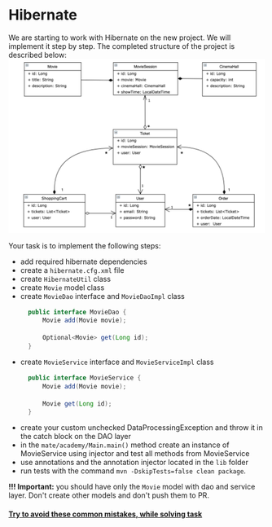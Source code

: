 # Hibernate 

We are starting to work with Hibernate on the new project. We will implement it step by step. 
The completed structure of the project is described below:
![pic](Hibernate_Cinema_Uml.png)

Your task is to implement the following steps:
- add required hibernate dependencies
- create a `hibernate.cfg.xml` file
- create `HibernateUtil` class
- create `Movie` model class
- create `MovieDao` interface and `MovieDaoImpl` class 
    ```java
      public interface MovieDao {
          Movie add(Movie movie);
      
          Optional<Movie> get(Long id);
      }
    ```
- create `MovieService` interface and `MovieServiceImpl` class
    ```java
      public interface MovieService {
          Movie add(Movie movie);
      
          Movie get(Long id);
      }
    ```
- create your custom unchecked DataProcessingException and throw it in the catch block on the DAO layer
- in the `mate/academy/Main.main()` method create an instance of MovieService using injector and test all methods from MovieService
- use annotations and the annotation injector located in the `lib` folder
- run tests with the command `mvn -DskipTests=false clean package`.

__!!! Important:__ you should have only the `Movie` model with dao and service layer. Don't create other models and don't push them to PR.

#### [Try to avoid these common mistakes, while solving task](./checklist.md)
